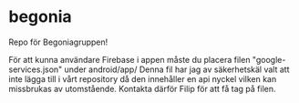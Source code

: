 # begonia

Repo för Begoniagruppen!

För att kunna användare Firebase i appen måste du placera filen "google-services.json" under android/app/
Denna fil har jag av säkerhetskäl valt att inte lägga till i vårt repository då den innehåller en api nyckel vilken kan missbrukas av utomstående.
Kontakta därför Filip för att få tag på filen.
